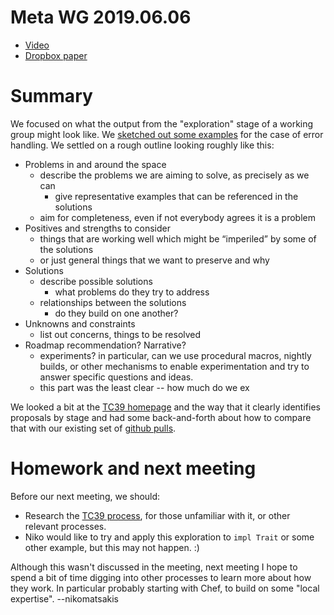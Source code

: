 # Meta WG 2019.06.06

- [Video](https://youtu.be/UYrq3eINGUM)
- [Dropbox paper](https://paper.dropbox.com/doc/Meta-WG-2019.06.06--Aeh5qqFUFXz4Usd_a899bZKGAg-VO3EBc6lEdNunBh6hxGfn)

# Summary

We focused on what the output from the "exploration" stage of a
working group might look like. We [sketched out some
examples](https://paper.dropbox.com/doc/Meta-WG-2019.06.06--Aeh5qqFUFXz4Usd_a899bZKGAg-VO3EBc6lEdNunBh6hxGfn#:uid=330091089397131641914243&h2=Error-handling)
for the case of error handling. We settled on a rough outline looking
roughly like this:

- Problems in and around the space
    - describe the problems we are aiming to solve, as precisely as we can
        - give representative examples that can be referenced in the solutions
    - aim for completeness, even if not everybody agrees it is a problem
- Positives and strengths to consider
    - things that are working well which might be “imperiled” by some of the solutions
    - or just general things that we want to preserve and why
- Solutions
    - describe possible solutions
        - what problems do they try to address
    - relationships between the solutions
        - do they build on one another?
- Unknowns and constraints
    - list out concerns, things to be resolved
- Roadmap recommendation? Narrative?
    - experiments? in particular, can we use procedural macros,
      nightly builds, or other mechanisms to enable experimentation
      and try to answer specific questions and ideas.
    - this part was the least clear -- how much do we ex

We looked a bit at the [TC39 homepage][TC39] and the way that it
clearly identifies proposals by stage and had some back-and-forth
about how to compare that with our existing set of [github pulls].

[TC39]: https://github.com/tc39/proposals
[github pulls]: https://github.com/rust-lang/rfcs/pulls/

# Homework and next meeting

Before our next meeting, we should:

- Research the [TC39 process][TC39], for those unfamiliar with it, or
  other relevant processes.
- Niko would like to try and apply this exploration to `impl Trait` or
  some other example, but this may not happen. :)
  
Although this wasn't discussed in the meeting, next meeting I hope to
spend a bit of time digging into other processes to learn more about
how they work. In particular probably starting with Chef, to build on
some "local expertise". --nikomatsakis
